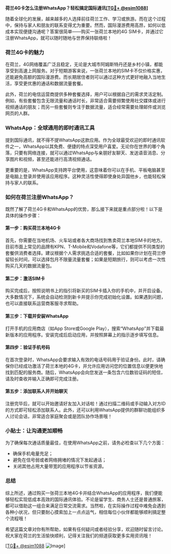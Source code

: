 **荷兰4G卡怎么注册WhatsApp？轻松搞定国际通讯[[TG💪+ @esim1088](https://t.me/s/esim1088)]**

随着全球化的发展，越来越多的人选择前往荷兰工作、学习或旅游。而在这个过程中，保持与家人和朋友的联系变得尤为重要。然而，国际漫游费用高昂，如何以低成本实现便捷沟通呢？答案很简单——购买一张荷兰本地的4G SIM卡，并通过它注册WhatsApp，就可以随时随地与世界保持联络啦！

### 荷兰4G卡的魅力

在荷兰，4G网络覆盖广泛且稳定，无论是大城市阿姆斯特丹还是乡村小镇，都能享受到高速上网服务。对于短期游客来说，一张荷兰本地的SIM卡不仅价格实惠，还能避免高额的国际漫游费。而长期居住者则可以通过这种方式更好地融入当地生活，享受更优惠的通话和数据流量套餐。

此外，荷兰的电信运营商提供多种套餐选择，用户可以根据自己的需求灵活定制。例如，有些套餐包含无限流量和通话时长，非常适合需要频繁使用社交媒体或进行视频通话的朋友；而另一些套餐则专注于数据流量，适合经常需要处理邮件或浏览网页的人群。

### WhatsApp：全球通用的即时通讯工具

提到国际通讯，就不得不提WhatsApp这款应用。作为全球最受欢迎的即时通讯软件之一，WhatsApp以其免费、便捷的特点深受用户喜爱。无论你在世界的哪个角落，只要有网络连接，就可以通过WhatsApp与亲朋好友聊天、发送语音消息、分享图片和视频，甚至还能进行高清视频通话。

更重要的是，WhatsApp支持跨平台使用，这意味着你可以在手机、平板电脑甚至是电脑上登录并使用该应用程序。这种灵活性使得即使身处异国他乡，也能轻松保持与家人的联系。

### 如何在荷兰注册WhatsApp？

既然了解了荷兰4G卡和WhatsApp的优势，那么接下来就是重点部分啦！以下是具体的操作步骤：

#### 第一步：购买荷兰本地4G卡
首先，你需要在当地机场、火车站或者各大商场找到售卖荷兰本地SIM卡的地方。目前市面上常见的品牌有KPN、T-Mobile和Vodafone等，它们都提供不同类型的套餐供消费者选择。建议根据个人需求挑选合适的套餐，比如如果你计划在荷兰停留较长时间，可以选择包月不限量流量套餐；如果是短期旅行，则可以考虑一次性购买几天的数据流量包。

#### 第二步：激活SIM卡
购买完成后，按照说明书上的指引将新买的SIM卡插入你的手机中，并开启设备。大多数情况下，系统会自动检测到新卡并提示你完成初始化设置。如果遇到问题，也可以直接联系运营商客服寻求帮助。

#### 第三步：下载并安装WhatsApp
打开手机的应用商店（如App Store或Google Play），搜索“WhatsApp”并下载最新版本的应用程序。安装完成后启动应用，并按照屏幕上的指示逐步填写信息。

#### 第四步：验证手机号码
在首次登录时，WhatsApp会要求输入有效的电话号码用于验证身份。此时，请确保你已经成功激活了荷兰本地的4G卡，并允许应用访问您的位置信息以便更快地找到匹配的服务商。随后，WhatsApp会向您发送一条包含六位数验证码的短信，请及时查收并输入正确即可完成注册。

#### 第五步：添加联系人并开始聊天
注册完毕后，就可以开始邀请好友加入对话啦！通过扫描二维码或手动输入对方ID的方式即可轻松添加联系人。此外，还可以利用WhatsApp提供的群聊功能组织多人讨论会话，非常适合家庭聚会或是团队协作场景哦！

### 小贴士：让沟通更加顺畅
为了确保每次通话质量最佳，在使用WhatsApp之前，请务必检查以下几个方面：
- 确保手机电量充足；
- 避免在信号弱或者网络拥堵的情况下发起通话；
- 关闭其他占用大量带宽的应用程序以节省资源。

### 总结

综上所述，通过购买一张荷兰本地4G卡并结合WhatsApp的应用程序，我们便能够轻松实现低成本高效的国际通讯体验。不论是留学生、商务人士还是普通旅客，都可以借助这一组合来满足日常交流需求。当然啦，在实际操作过程中难免会遇到各种小状况，但只要耐心摸索加上一点点运气，相信每位小伙伴都能够顺利搞定整个流程哦！

希望这篇文章对你有所帮助，如果有任何疑问或者经验分享，欢迎随时留言讨论。祝大家在荷兰的生活愉快顺利，记得关注我们的频道获取更多实用资讯哦！

[[TG💪+ @esim1088](https://t.me/s/esim1088) ![Image](https://i.postimg.cc/4NQfJmqS/Snipaste-2025-05-13-00-14-12.png)]